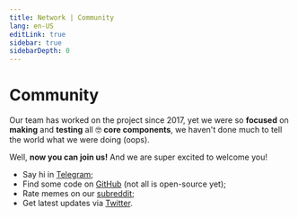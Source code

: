 ```yaml
---
title: Network | Community
lang: en-US
editLink: true
sidebar: true
sidebarDepth: 0
---
```


# Community

Our team has worked on the project since 2017, yet we were so **focused** on **making** and **testing** all 🤓 **core components**, we haven't done much to tell the world what we were doing (oops). 

Well, **now you can join us!** And we are super excited to welcome you!

- Say hi in [Telegram](https://t.me/tagionChat);
- Find some code on [GitHub](https://github.com/tagion) (not all is open-source yet);
- Rate memes on our [subreddit](https://www.reddit.com/r/tagion);
- Get latest updates via [Twitter](https://twitter.com/tagionOfficial).